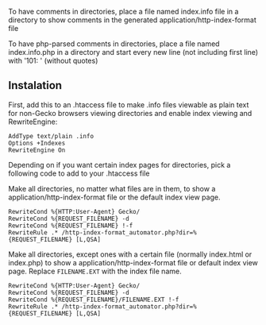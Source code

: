 To have comments in directories, place a file named index.info file in a directory to show comments
in the generated application/http-index-format file

To have php-parsed comments in directories, place a file named index.info.php in a directory and start
every new line (not including first line) with '101: ' (without quotes)


Instalation
-----------
First, add this to an .htaccess file to make .info files viewable as plain text for non-Gecko browsers viewing directories and enable index viewing and RewriteEngine:


    AddType text/plain .info
    Options +Indexes
    RewriteEngine On



Depending on if you want certain index pages for directories, pick a following code to add to your .htaccess file


Make all directories, no matter what files are in them, to show a application/http-index-format file or the default index view page.

    RewriteCond %{HTTP:User-Agent} Gecko/
    RewriteCond %{REQUEST_FILENAME} -d
    RewriteCond %{REQUEST_FILENAME} !-f
    RewriteRule .* /http-index-format_automator.php?dir=%{REQUEST_FILENAME} [L,QSA]

Make all directories, except ones with a certain file (normally index.html or index.php) to show a application/http-index-format file or default index view page. Replace `FILENAME.EXT` with the index file name.


    RewriteCond %{HTTP:User-Agent} Gecko/
    RewriteCond %{REQUEST_FILENAME} -d
    RewriteCond %{REQUEST_FILENAME}/FILENAME.EXT !-f
    RewriteRule .* /http-index-format_automator.php?dir=%{REQUEST_FILENAME} [L,QSA]
